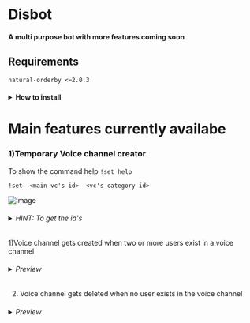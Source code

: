 # Disbot
#### A multi purpose bot with more features coming soon
## Requirements 
`natural-orderby <=2.0.3` <br>
<h4><details>
  <summary>How to install </summary>
  <br> <code> npm install natural-orderby --save</code><br>
</details></h4>

# Main features currently availabe 

### 1)Temporary Voice channel creator 

To show the command help 
`!set help`

    !set  <main vc's id>  <vc's category id>
![image](https://user-images.githubusercontent.com/36219488/133628844-535387be-0131-445e-bb38-798deecbce76.png)
<h6><details>
  <summary>HINT: To get the id's </summary>
  <h4>RIGHT CLICK  on the channel , then click on Copy ID</h4>
    
  ![image](https://user-images.githubusercontent.com/36219488/133721225-8a3d60b0-8e8e-4c10-b5c9-a2539844a1a9.png)
    
    
</details></h6>

1)Voice channel gets created when two or more users exist in a voice channel <br>
<h6><details>
  <summary>Preview </summary>
    
 ![joining](https://user-images.githubusercontent.com/36219488/133721118-9051ed51-a95f-422a-93fc-74ae8efee7d6.gif)
    
    
</details></h6>



2) Voice channel gets deleted when no user exists in the voice channel <br>
<h6><details>
  <summary>Preview </summary>
    

![leave](https://user-images.githubusercontent.com/36219488/133721612-8fcb6753-c544-421f-b3e8-6a0843d05725.gif)
    
    
</details></h6>



